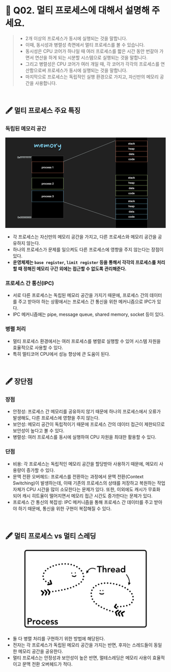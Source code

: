 # 🎤 Q02. 멀티 프로세스에 대해서 설명해 주세요.

> - 2개 이상의 프로세스가 동시에 실행되는 것을 말합니다.
> - 이때, 동시성과 병렬성 측면에서 멀티 프로세스를 볼 수 있습니다.
> - 동시성은 CPU 코어가 하나일 때 여러 프로세스를 짧은 시간 동안 번갈아 가면서 연산을 하게 되는 시분할 시스템으로 실행되는 것을 말합니다.
> - 그리고 병렬성은 CPU 코어가 여러 개일 때, 각 코어가 각각의 프로세스를 연산함으로써 프로세스가 동시에 실행되는 것을 말합니다.
> - 마지막으로 프로세스는 독립적인 실행 환경으로 가지고, 자신만의 메모리 공간을 사용합니다.

<br/>

## 🖋️ 멀티 프로세스 주요 특징

### 독립된 메모리 공간

<p align="center">
    <img src="/운영체제/jaeseok/img/프로세스의 메모리 관리.jpeg" width="600"/>
</p>

- 각 프로세스는 자신만의 메모리 공간을 가지고, 다른 프로세스와 메모리 공간을 공유하지 않는다.
- 하나의 프로세스가 문제를 일으켜도 다른 프로세스에 영향을 주지 않는다는 장점이 있다.
- **운영체제는 `base register`, `limit register` 등을 통해서 각각의 프로세스를 처리할 때 정해진 메모리 구간 외에는 접근할 수 없도록 관리해준다.**

### 프로세스 간 통신(IPC)

- 서로 다른 프로세스는 독립된 메모리 공간을 가지기 때문에, 프로세스 간의 데이터를 주고 받아야 하는 상황에서는 프로세스 간 통신을 위한 메커니즘으로 IPC가 있다.
- IPC 메커니즘에는 pipe, message queue, shared memory, socket 등이 있다.

### 병렬 처리

- 멀티 프로세스 환경에서는 여러 프로세스를 병렬로 실행할 수 있어 시스템 자원을 효율적으로 사용할 수 있다.
- 특히 멀티코어 CPU에서 성능 향상에 큰 도움이 된다.

<br/>

## 🖋️ 장단점

### 장점

- 안정성: 프로세스 간 메모리를 공유하지 않기 때문에 하나의 프로세스에서 오류가 발생해도, 다른 프로세스에 영향을 주지 않는다.
- 보안성: 메모리 공간이 독립적이기 때문에 프로세스 간의 데이터 접근이 제한되므로 보안성이 높다고 볼 수 있다.
- 병렬성: 여러 프로세스를 동시에 실행하여 CPU 자원을 최대한 활용할 수 있다.

### 단점

- 비용: 각 프로세스는 독립적인 메모리 공간을 할당받아 사용하기 때문에, 메모리 사용량이 증가할 수 있다.
- 문맥 전환 오버헤드: 프로세스를 전환하는 과정에서 문맥 전환(Context Switching)이 발생하는데, 이때 기존의 프로세스의 상태를 저장하고 복원하는 작업 자체가 CPU 시간을 많이 소모한다는 문제가 있다. 또한, 이외에도 캐시가 무효화 되어 캐시 히트율이 떨어지면서 메모리 접근 시간도 증가한다는 문제가 있다.
- 프로세스 간 통신의 복잡성: IPC 메커니즘을 통해 프로세스 간 데이터를 주고 받아야 하기 때문에, 통신을 위한 구현이 복잡해질 수 있다.

<br/>

## 🖋️ 멀티 프로세스 vs 멀티 스레딩

<p align="center">
    <img src="/운영체제/jaeseok/img/process-threads.png" width="400"/>
</p>

- 둘 다 병렬 처리를 구현하기 위한 방법에 해당된다.
- 전자는 각 프로세스가 독립된 메모리 공간을 가지는 반면, 후자는 스레드들이 동일한 메모리 공간을 공유한다.
- 멀티 프로세스는 안정성과 보안성이 높은 반면, 멀테스레딩은 메모리 사용이 효율적이고 문맥 전환 오버헤드가 적다.